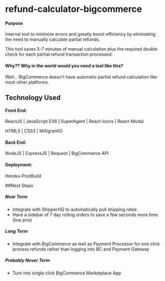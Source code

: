 # refund-calculator-bigcommerce

#### Purpose

Internal tool to minimize errors and greatly boost efficiency by eliminating the need to manually calculate partial refunds.

This tool saves 5-7 minutes of manual calculation plus the required double check for each partial refund transaction processed.

#### Why?? Why in the world would you need a tool like this?

Well... BigCommerce doesn't have automatic partial refund calculation like most other platforms.

## Technology Used

#### Front End:

ReactJS | JavaScript ES6 | SuperAgent | React-Icons | React-Modal

HTML5 | CSS3 | MilligramIO

#### Back End:

NodeJS | ExpressJS | Request | BigCommerce API

#### Deployment:

Heroku-PostBuild

##Next Steps

##### Near Term

- Integrate with ShipperHQ to automatically pull shipping rates
- Have a sidebar of 7 day rolling orders to save a few seconds more time (low prio)

##### Long Term

- Integrate with BigCommerce as well as Payment Processor for one click process refunds rather than logging into BC and Payment Gateway

##### Probably Never Term

- Turn into single click BigCommerce Marketplace App
